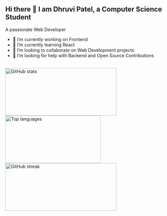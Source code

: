 ## Hi there 👋 I am Dhruvi Patel, a Computer Science Student
A passionate Web Developer 
- 🔭 I’m currently working on Frontend
- 🌱 I’m currently learning React
- 👯 I’m looking to collaborate on Web Development projects
- 🤔 I’m looking for help with Backend and Open Source Contributions
<br>
<img src="https://github-readme-stats.vercel.app/api?username=dhruvi2403&show_icons=true&theme=radical" width="350" height="150" alt="GitHub stats" />

<img src="https://github-readme-stats.vercel.app/api/top-langs/?username=dhruvi2403&layout=compact&theme=radical" width="300" height="150" alt="Top languages" />

<img src="https://streak-stats.demolab.com/?user=dhruvi2403&theme=radical" width="350" height="150" alt="GitHub streak" />

  

